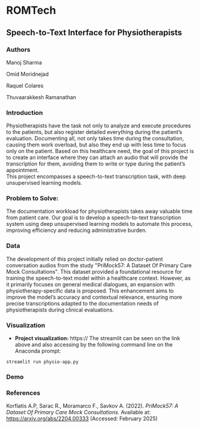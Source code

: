 # ROMTech
## Speech-to-Text Interface for Physiotherapists

### Authors
Manoj Sharma

Omid Moridnejad

Raquel Colares 

Thuvaarakkesh Ramanathan

### Introduction
Physiotherapists have the task not only to analyze and execute procedures to the patients, but also register detailed everything during the patient’s evaluation. Documenting all, not only takes time during the consultation, causing them work overload, but also they end up with less time to focus only on the patient. 
Based on this healthcare need, the goal of this project is to create an interface where they can attach an audio that will provide the transcription for them, avoiding them to write or type during the patient’s appointment.  
This project encompasses a speech-to-text transcription task, with deep unsupervised learning models.

### Problem to Solve:
The documentation workload for physiotherapists takes away valuable time from patient care. Our goal is to develop a speech-to-text transcription system using deep unsupervised learning models to automate this process, improving efficiency and reducing administrative burden.

### Data
The development of this project initially relied on doctor-patient conversation audios from the study "PriMock57: A Dataset Of Primary Care Mock Consultations". This dataset provided a foundational resource for training the speech-to-text model within a healthcare context. However, as it primarily focuses on general medical dialogues, an expansion with physiotherapy-specific data is proposed. This enhancement aims to improve the model’s accuracy and contextual relevance, ensuring more precise transcriptions adapted to the documentation needs of physiotherapists during clinical evaluations.


### Visualization
- **Project visualization:** https://
The streamlit can be seen on the link above and also accessing by the following command line on the Anaconda prompt:

`streamlit run physio-app.py`

### Demo



### References 

Korfiatis A.P, Sarac R., Moramarco F., Savkov A. (2022). *PriMock57: A Dataset Of Primary Care Mock Consultations.* Available at: https://arxiv.org/abs/2204.00333 (Accessed: February 2025)